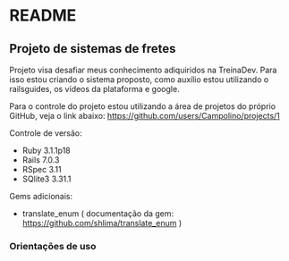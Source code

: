 # README
<h2>Projeto de sistemas de fretes</h2>
  Projeto visa desafiar meus conhecimento adiquiridos na TreinaDev. Para isso estou criando o sistema proposto, como auxílio estou utilizando o railsguides, os vídeos da plataforma e google.

Para o controle do projeto estou utilizando a área de projetos do próprio GitHub, veja o link abaixo:
https://github.com/users/Campolino/projects/1

Controle de versão:
- Ruby 3.1.1p18
- Rails 7.0.3
- RSpec 3.11
- SQlite3 3.31.1

Gems adicionais:
 - translate_enum ( documentação da gem: https://github.com/shlima/translate_enum )

<h3>Orientações de uso</h3>
